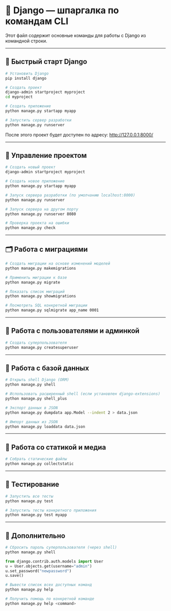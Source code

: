 # 🐍 Django — шпаргалка по командам CLI

Этот файл содержит основные команды для работы с Django из командной строки.

---

## 🚀 Быстрый старт Django
```bash
# Установить Django
pip install django

# Создать проект
django-admin startproject myproject
cd myproject

# Создать приложение
python manage.py startapp myapp

# Запустить сервер разработки
python manage.py runserver
```
После этого проект будет доступен по адресу: http://127.0.0.1:8000/

---

## 🚀 Управление проектом
```bash
# Создать новый проект
django-admin startproject myproject

# Создать новое приложение
python manage.py startapp myapp

# Запуск сервера разработки (по умолчанию localhost:8000)
python manage.py runserver

# Запуск сервера на другом порту
python manage.py runserver 8080

# Проверка проекта на ошибки
python manage.py check
```

---

## 🗂 Работа с миграциями
```bash
# Создать миграции на основе изменений моделей
python manage.py makemigrations

# Применить миграции к базе
python manage.py migrate

# Показать список миграций
python manage.py showmigrations

# Посмотреть SQL конкретной миграции
python manage.py sqlmigrate app_name 0001
```

---

## 👤 Работа с пользователями и админкой
```bash
# Создать суперпользователя
python manage.py createsuperuser
```

---

## 💾 Работа с базой данных
```bash
# Открыть shell Django (ORM)
python manage.py shell

# Использовать расширенный shell (если установлен django-extensions)
python manage.py shell_plus

# Экспорт данных в JSON
python manage.py dumpdata app.Model --indent 2 > data.json

# Импорт данных из JSON
python manage.py loaddata data.json
```

---

## 🎨 Работа со статикой и медиа
```bash
# Собрать статические файлы
python manage.py collectstatic
```

---

## 🧪 Тестирование
```bash
# Запустить все тесты
python manage.py test

# Запустить тесты конкретного приложения
python manage.py test myapp
```

---

## 🔧 Дополнительно
```bash
# Сбросить пароль суперпользователя (через shell)
python manage.py shell
```
```python
from django.contrib.auth.models import User
u = User.objects.get(username="admin")
u.set_password("newpassword")
u.save()
```

```bash
# Вывести список всех доступных команд
python manage.py help

# Получить помощь по конкретной команде
python manage.py help <command>
```

